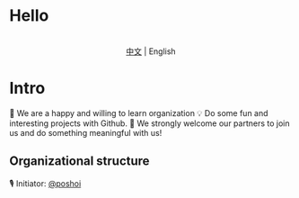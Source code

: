 # Hello

<p align="center">
<br><a href="README.md">中文</a> | English
</p>

# Intro

🥳 We are a happy and willing to learn organization
💡 Do some fun and interesting projects with Github.
👏 We strongly welcome our partners to join us and do something meaningful with us!

## Organizational structure
🎙 Initiator: [@poshoi](https://github.com/poshoi)